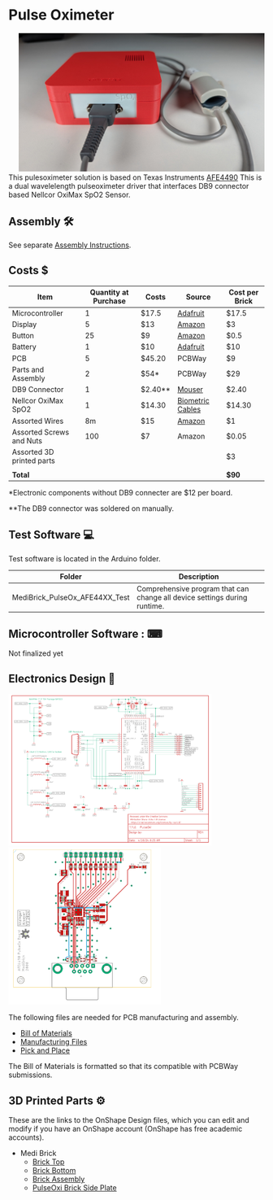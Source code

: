 # Pulse Oximeter 

<a href="..\assets\pictures\PulseOx_Front_Closed_with_Plugins.jpg" target="_blank" style="float: right; margin-left: 20px;">
  <img src="..\assets\pictures\PulseOx_Front_Closed_with_Plugins.jpg" style="width: 500px;">
</a>

This pulesoximeter solution is based on Texas Instruments [AFE4490](datasheets/afe4490.pdf) This is a dual wavelelength pulseoximeter driver that interfaces DB9 connector based Nellcor OxiMax SpO2 Sensor.

## Assembly &#128736;

See separate [Assembly Instructions](assembly.md).

## Costs &#36;

| Item        | Quantity at Purchase | Costs  | Source            | Cost per Brick
|---                          | ---  | ---    | ---               | ---
| Microcontroller             |  1   | $17.5  | [Adafruit](https://www.adafruit.com/product/5477)          | $17.5
| Display                     |  5   | $13    | [Amazon](https://a.co/d/1QH0Ab9)            | $3
| Button                      | 25   | $9     | [Amazon](https://a.co/d/8KAuTwC) | $0.5 
| Battery                     |  1   | $10     | [Adafruit](https://www.adafruit.com/product/258)        | $10
| PCB                         |  5   | $45.20  | PCBWay            | $9
| Parts and Assembly          |  2   | $54*    | PCBWay            | $29
| DB9 Connector               |  1   | $2.40** | [Mouser](https://www.mouser.com/ProductDetail/TE-Connectivity-AMP/2301843-1?qs=rrS6PyfT74crws9wAQVNoA%3D%3D) | $2.40
| Nellcor OxiMax SpO2         |  1   | $14.30    | [Biometric Cables](https://www.biometriccables.in/collections/short-spo2-sensors/products/nellcor-oximax-compatible-short-spo2-sensor-adult) | $14.30
| Assorted Wires              |8m    | $15    | [Amazon](https://a.co/d/58djefc) | $1
| Assorted Screws and Nuts    |100   |  $7    | Amazon            | $0.05
| Assorted 3D printed parts   |      |        |                   | $3
|                             |      |        |                   |
| **Total**                   |      |        |                   | **$90**

*Electronic components without DB9 connecter are $12 per board. 

**The DB9 connector was soldered on manually. 

## Test Software &#128187;
Test software is located in the Arduino folder.

| Folder | Description | 
|--- |---|
|MediBrick_PulseOx_AFE44XX_Test | Comprehensive program that can change all device settings during runtime. |

## Microcontroller Software : &#9000;
Not finalized yet

## Electronics Design &#128268;

<a href="PulseOxi_schematic.pdf" target="_blank">
  <img src="PulseOxi_schematic.png" style="width: 400px;">
</a>
<a href="PulseOxi_board.pdf" target="_blank">
  <img src="PulseOxi_board.png" style="width: 300px;">
</a>

The following files are needed for PCB manufacturing and assembly.

- [Bill of Materials](PulseOxi_BOM.xlsx)
- [Manufacturing Files](PulseOxi_2024-05-09.zip)
- [Pick and Place](PulseOxi_PnP.xlsx)

The Bill of Materials is formatted so that its compatible with PCBWay submissions.

## 3D Printed Parts &#9881;
These are the links to the OnShape Design files, which you can edit and modify if you have an OnShape account (OnShape has free academic accounts).

- Medi Brick
  - [Brick Top](https://cad.onshape.com/documents/be6b7e5f847d89f3ec5eb9d5/w/761fee9865ca7ef709028476/e/ff897b4f359cec83b782ff14)
  - [Brick Bottom](https://cad.onshape.com/documents/92ad78475e8f0b17ff5e260b/w/88a02abbcb12cdbd4d9de3ad/e/fb79ca58ad2b6a0298e9d1b6)
  - [Brick Assembly](https://cad.onshape.com/documents/11cbfe9c3c739b6e8ecbf3d7/w/989b564ecd7f6d069e643ac0/e/85542f706be8cc7554218e8d)
  - [PulseOxi Brick Side Plate](https://cad.onshape.com/documents/bcb286d5b9de6189ba796e00/w/0a567208a5b563fc8cacc531/e/c605a2f5695bfb70bc8e7631)

